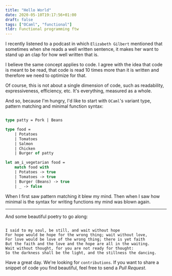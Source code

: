 ```yaml
---
title: "Hello World"
date: 2020-05-10T19:17:56+01:00
draft: false
tags: ["OCaml", "functional"]
tldr: Functional programming ftw
---
```


I recently listened to a podcast in which `Elizabeth Gilbert` mentioned that sometimes when she reads a well written sentence, it makes her want to stand up an clap for how well written that is.

I believe the same concept applies to code. I agree with the idea that code is meant to be read, that code is read 10 times more than it is written and therefore we need to optimize for that.

Of course, this is not about a single dimension of code, such as readability, expressiveness, efficiency, etc. It's everything, measured as a whole.

And so, because I'm hungry, I'd like to start with `OCaml`'s variant type, pattern matching and minimal function syntax:


```ocaml

type patty = Pork | Beans

type food =
    | Potatoes
    | Tomatoes
    | Salmon
    | Chicken
    | Burger of patty

let am_i_vegetarian food =
    match food with
    | Potatoes -> true
    | Tomatoes -> true
    | Burger (Beans) -> true
    | _ -> false

```

When I first saw pattern matching it blew my mind. Then when I saw how minimal is the syntax for writing functions my mind was blown again.

-----

And some beautiful poetry to go along:

```

I said to my soul, be still, and wait without hope
For hope would be hope for the wrong thing; wait without love,
For love would be love of the wrong thing; there is yet faith
But the faith and the love and the hope are all in the waiting.
Wait without thought, for you are not ready for thought:
So the darkness shall be the light, and the stillness the dancing.

```

Have a great day. We're looking for `contributions`. If you want to share a snippet of code you find beautiful, feel free to send a *Pull Request*.